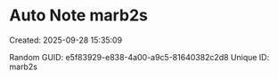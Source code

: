﻿# Auto Note marb2s
Created: 2025-09-28 15:35:09

Random GUID: e5f83929-e838-4a00-a9c5-81640382c2d8
Unique ID: marb2s
